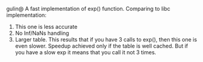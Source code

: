 gulin@
A fast implementation of exp() function. Comparing to libc implementation:
1. This one is less accurate
2. No Inf/NaNs handling
3. Larger table. This results that if you have 3 calls to exp(), then this one is even slower. Speedup achieved only if the table is well cached. But if you have a slow exp it means that you call it not 3 times.
